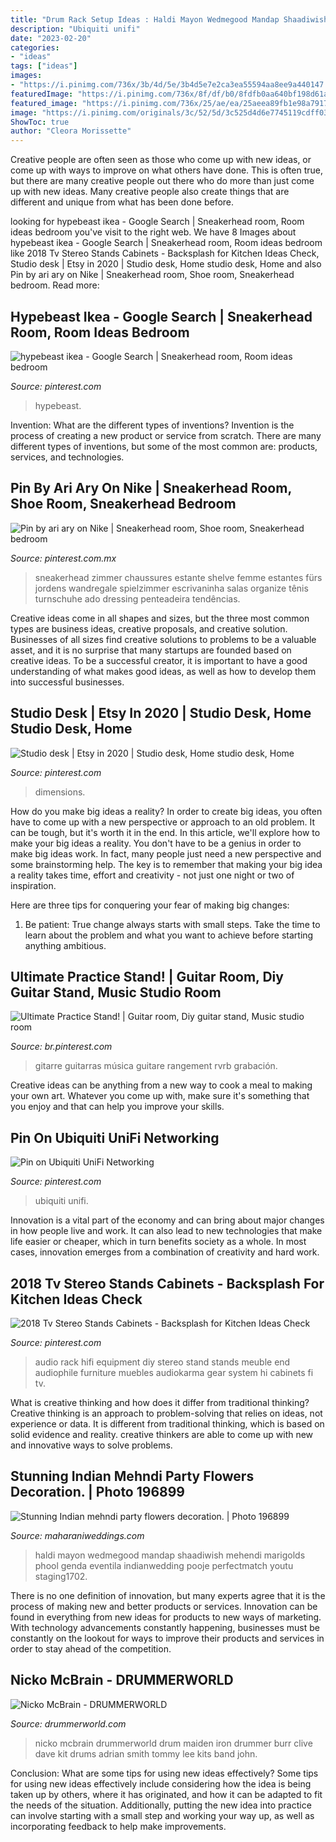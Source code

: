 ```yaml
---
title: "Drum Rack Setup Ideas : Haldi Mayon Wedmegood Mandap Shaadiwish Mehendi Marigolds Phool Genda Eventila Indianwedding Pooje Perfectmatch Youtu Staging1702"
description: "Ubiquiti unifi"
date: "2023-02-20"
categories:
- "ideas"
tags: ["ideas"]
images:
- "https://i.pinimg.com/736x/3b/4d/5e/3b4d5e7e2ca3ea55594aa8ee9a440147.jpg"
featuredImage: "https://i.pinimg.com/736x/8f/df/b0/8fdfb0aa640bf198d61ad25e5ece7dd7.jpg"
featured_image: "https://i.pinimg.com/736x/25/ae/ea/25aeea89fb1e98a7917c05aab3d03725.jpg"
image: "https://i.pinimg.com/originals/3c/52/5d/3c525d4d6e7745119cdff036fb4b8f54.jpg"
ShowToc: true
author: "Cleora Morissette"
---
```



Creative people are often seen as those who come up with new ideas, or come up with ways to improve on what others have done. This is often true, but there are many creative people out there who do more than just come up with new ideas. Many creative people also create things that are different and unique from what has been done before.

	

		
looking for hypebeast ikea - Google Search | Sneakerhead room, Room ideas bedroom you've visit to the right web. We have 8 Images about hypebeast ikea - Google Search | Sneakerhead room, Room ideas bedroom like 2018 Tv Stereo Stands Cabinets - Backsplash for Kitchen Ideas Check, Studio desk | Etsy in 2020 | Studio desk, Home studio desk, Home and also Pin by ari ary on Nike | Sneakerhead room, Shoe room, Sneakerhead bedroom. Read more:
		
    
## Hypebeast Ikea - Google Search | Sneakerhead Room, Room Ideas Bedroom

<img loading=lazy src="https://i.pinimg.com/736x/25/ae/ea/25aeea89fb1e98a7917c05aab3d03725.jpg" onerror="this.onerror=null;this.src='https://tse3.mm.bing.net/th?id=OIP.fvbjcnjoM1H6UfjmsHwnLwHaJ3&amp;pid=15.1';" alt="hypebeast ikea - Google Search | Sneakerhead room, Room ideas bedroom">

_Source: pinterest.com_

>hypebeast. 

	

Invention: What are the different types of inventions?
Invention is the process of creating a new product or service from scratch. There are many different types of inventions, but some of the most common are: products, services, and technologies.

    
## Pin By Ari Ary On Nike | Sneakerhead Room, Shoe Room, Sneakerhead Bedroom

<img loading=lazy src="https://i.pinimg.com/originals/3c/52/5d/3c525d4d6e7745119cdff036fb4b8f54.jpg" onerror="this.onerror=null;this.src='https://tse1.mm.bing.net/th?id=OIP.A76CWGtFnq0xweDbg9Qf9AHaJ4&amp;pid=15.1';" alt="Pin by ari ary on Nike | Sneakerhead room, Shoe room, Sneakerhead bedroom">

_Source: pinterest.com.mx_

>sneakerhead zimmer chaussures estante shelve femme estantes fürs jordens wandregale spielzimmer escrivaninha salas organize tênis turnschuhe ado dressing penteadeira tendências. 

	

Creative ideas come in all shapes and sizes, but the three most common types are business ideas, creative proposals, and creative solution. Businesses of all sizes find creative solutions to problems to be a valuable asset, and it is no surprise that many startups are founded based on creative ideas. To be a successful creator, it is important to have a good understanding of what makes good ideas, as well as how to develop them into successful businesses.

    
## Studio Desk | Etsy In 2020 | Studio Desk, Home Studio Desk, Home

<img loading=lazy src="https://i.pinimg.com/736x/3b/4d/5e/3b4d5e7e2ca3ea55594aa8ee9a440147.jpg" onerror="this.onerror=null;this.src='https://tse2.mm.bing.net/th?id=OIP.bI1K8n4KYt8cuAYSAXgYZQHaJ3&amp;pid=15.1';" alt="Studio desk | Etsy in 2020 | Studio desk, Home studio desk, Home">

_Source: pinterest.com_

>dimensions. 

	

How do you make big ideas a reality?
In order to create big ideas, you often have to come up with a new perspective or approach to an old problem. It can be tough, but it's worth it in the end. In this article, we'll explore how to make your big ideas a reality.
You don't have to be a genius in order to make big ideas work. In fact, many people just need a new perspective and some brainstorming help. The key is to remember that making your big idea a reality takes time, effort and creativity - not just one night or two of inspiration.

Here are three tips for conquering your fear of making big changes: 
1) Be patient: True change always starts with small steps. Take the time to learn about the problem and what you want to achieve before starting anything ambitious.

    
## Ultimate Practice Stand! | Guitar Room, Diy Guitar Stand, Music Studio Room

<img loading=lazy src="https://i.pinimg.com/736x/8f/df/b0/8fdfb0aa640bf198d61ad25e5ece7dd7.jpg" onerror="this.onerror=null;this.src='https://tse1.mm.bing.net/th?id=OIP.kibraGZKaLTda6SLiG7fxAHaMc&amp;pid=15.1';" alt="Ultimate Practice Stand! | Guitar room, Diy guitar stand, Music studio room">

_Source: br.pinterest.com_

>gitarre guitarras música guitare rangement rvrb grabación. 

	

Creative ideas can be anything from a new way to cook a meal to making your own art. Whatever you come up with, make sure it's something that you enjoy and that can help you improve your skills.

    
## Pin On Ubiquiti UniFi Networking

<img loading=lazy src="https://i.pinimg.com/originals/03/98/74/039874b13c9483de4cbc84f7b5f895bd.jpg" onerror="this.onerror=null;this.src='https://tse1.mm.bing.net/th?id=OIP.qd0kv9NqtnFP--mFmXN0dwHaJ4&amp;pid=15.1';" alt="Pin on Ubiquiti UniFi Networking">

_Source: pinterest.com_

>ubiquiti unifi. 

	

Innovation is a vital part of the economy and can bring about major changes in how people live and work. It can also lead to new technologies that make life easier or cheaper, which in turn benefits society as a whole. In most cases, innovation emerges from a combination of creativity and hard work.

    
## 2018 Tv Stereo Stands Cabinets - Backsplash For Kitchen Ideas Check

<img loading=lazy src="https://i.pinimg.com/736x/3f/e0/e3/3fe0e30054863935f1411b731383f38c.jpg" onerror="this.onerror=null;this.src='https://tse4.mm.bing.net/th?id=OIP.oztHObfgbo3o9cQ_RbDGkQHaLH&amp;pid=15.1';" alt="2018 Tv Stereo Stands Cabinets - Backsplash for Kitchen Ideas Check">

_Source: pinterest.com_

>audio rack hifi equipment diy stereo stand stands meuble end audiophile furniture muebles audiokarma gear system hi cabinets fi tv. 

	

What is creative thinking and how does it differ from traditional thinking?
Creative thinking is an approach to problem-solving that relies on ideas, not experience or data. It is different from traditional thinking, which is based on solid evidence and reality. creative thinkers are able to come up with new and innovative ways to solve problems.

    
## Stunning Indian Mehndi Party Flowers Decoration. | Photo 196899

<img loading=lazy src="https://d397bfy4gvgcdm.cloudfront.net/196899-A57I9214.jpeg" onerror="this.onerror=null;this.src='https://tse1.mm.bing.net/th?id=OIP.aOrT-L1HXw-Jlb_2TifaRwAAAA&amp;pid=15.1';" alt="Stunning Indian mehndi party flowers decoration. | Photo 196899">

_Source: maharaniweddings.com_

>haldi mayon wedmegood mandap shaadiwish mehendi marigolds phool genda eventila indianwedding pooje perfectmatch youtu staging1702. 

	

There is no one definition of innovation, but many experts agree that it is the process of making new and better products or services. Innovation can be found in everything from new ideas for products to new ways of marketing. With technology advancements constantly happening, businesses must be constantly on the lookout for ways to improve their products and services in order to stay ahead of the competition.

    
## Nicko McBrain - DRUMMERWORLD

<img loading=lazy src="https://www.drummerworld.com/drummerworld/nickomcbrain5506987.jpg" onerror="this.onerror=null;this.src='https://tse1.mm.bing.net/th?id=OIP._HkbYR53XOXYNk_2GCZ96AHaE_&amp;pid=15.1';" alt="Nicko McBrain - DRUMMERWORLD">

_Source: drummerworld.com_

>nicko mcbrain drummerworld drum maiden iron drummer burr clive dave kit drums adrian smith tommy lee kits band john. 

	

Conclusion: What are some tips for using new ideas effectively?
Some tips for using new ideas effectively include considering how the idea is being taken up by others, where it has originated, and how it can be adapted to fit the needs of the situation. Additionally, putting the new idea into practice can involve starting with a small step and working your way up, as well as incorporating feedback to help make improvements.

